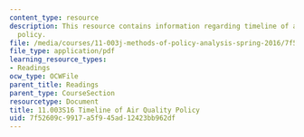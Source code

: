 ```yaml
---
content_type: resource
description: This resource contains information regarding timeline of air quality
  policy.
file: /media/courses/11-003j-methods-of-policy-analysis-spring-2016/7f52609c9917a5f945ad12423bb962df_MIT11_003JS16_Air_Quality.pdf
file_type: application/pdf
learning_resource_types:
- Readings
ocw_type: OCWFile
parent_title: Readings
parent_type: CourseSection
resourcetype: Document
title: 11.003S16 Timeline of Air Quality Policy
uid: 7f52609c-9917-a5f9-45ad-12423bb962df
---
```

